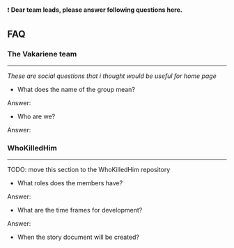 ❗ **Dear team leads, please answer following questions here.**

## FAQ

### The Vakariene team

<hr />

*These are social questions that i thought would be useful for home page* 

- What does the name of the group mean?

Answer:

- Who are we?

Answer:

### WhoKilledHim

<hr />

TODO: move this section to the WhoKilledHim repository

- What roles does the members have?

Answer:

- What are the time frames for development?

Answer:

- When the story document will be created?
